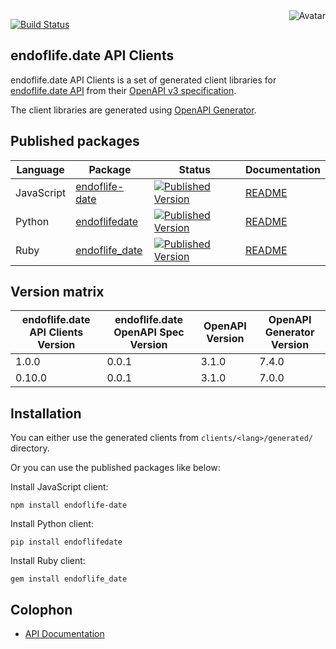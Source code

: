 <img align="right" src="https://raw.github.com/oapicf/endoflife.date-api-clients/master/avatar.jpg" alt="Avatar"/>

[![Build Status](https://github.com/oapicf/endoflife.date-api-clients/actions/workflows/ci-workflow.yaml/badge.svg)](https://github.com/oapicf/endoflife.date-api-clients/actions/workflows/ci-workflow.yaml)
<br/>

endoflife.date API Clients
--------------------------

endoflife.date API Clients is a set of generated client libraries for [endoflife.date API](https://endoflife.date/docs/api) from their [OpenAPI v3 specification](https://github.com/endoflife-date/endoflife.date/blob/master/assets/openapi.yml).

The client libraries are generated using [OpenAPI Generator](https://openapi-generator.tech/).

Published packages
------------------

| Language | Package | Status | Documentation |
|----------|---------|--------|---------------|
| JavaScript | [endoflife-date]((http://www.npmjs.com/package/endoflife-date)) | [![Published Version](https://img.shields.io/npm/v/endoflife-date.svg)](http://www.npmjs.com/package/endoflife-date) | [README](https://github.com/oapicf/endoflife-date/blob/main/clients/javascript/generated/README.md) |
| Python | [endoflifedate]((https://pypi.python.org/pypi/endoflifedate)) | [![Published Version](https://img.shields.io/pypi/v/endoflifedate.svg)](https://pypi.python.org/pypi/endoflifedate) | [README](https://github.com/oapicf/endoflife-date/blob/main/clients/python/generated/README.md) |
| Ruby | [endoflife_date]((https://rubygems.org/gems/endoflife_date)) | [![Published Version](https://img.shields.io/gem/v/endoflife_date.svg)](https://rubygems.org/gems/endoflife_date) | [README](https://github.com/oapicf/endoflife-date/blob/main/clients/ruby/generated/README.md) |

Version matrix
--------------

| endoflife.date API Clients Version | endoflife.date OpenAPI Spec Version | OpenAPI Version | OpenAPI Generator Version |
|------------------------------------|-------------------------------------|-----------------|---------------------------|
| 1.0.0 | 0.0.1 | 3.1.0 | 7.4.0 |
| 0.10.0 | 0.0.1 | 3.1.0 | 7.0.0 |

Installation
------------

You can either use the generated clients from `clients/<lang>/generated/` directory.

Or you can use the published packages like below:

Install JavaScript client:

    npm install endoflife-date

Install Python client:

    pip install endoflifedate

Install Ruby client:

    gem install endoflife_date

Colophon
--------

* [API Documentation](https://oapicf.github.io/endoflife.date-api-clients/api/latest/)
